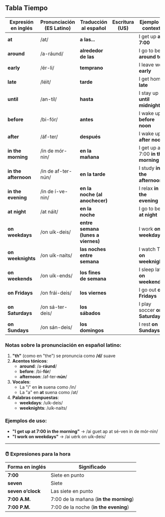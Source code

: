 
## Tabla Tiempo

| Expresión en inglés  | Pronunciación (ES Latino) | Traducción al español              | Escritura (US) | Ejemplo en contexto                 |
| -------------------- | ------------------------- | ---------------------------------- | -------------- | ----------------------------------- |
| **at**               | /at/                      | **a las...**                       |                | I get up **at 7:00**                |
| **around**           | /a-ráund/                 | **alrededor de las**               |                | I go to bed **around ten**          |
| **early**            | /ér-li/                   | **temprano**                       |                | I leave work **early**              |
| **late**             | /léit/                    | **tarde**                          |                | I get home **late**                 |
| **until**            | /an-tíl/                  | **hasta**                          |                | I stay up **until midnight**        |
| **before**           | /bi-fór/                  | **antes**                          |                | I wake up **before noon**           |
| **after**            | /áf-ter/                  | **después**                        |                | I wake up **after noon**            |
| **in the morning**   | /in de mór-nin/           | **en la mañana**                   |                | I get up at 7:00 **in the morning** |
| **in the afternoon** | /in de af-ter-nún/        | **en la tarde**                    |                | I study **in the afternoon**        |
| **in the evening**   | /in de í-ve-nin/          | **en la noche (al anochecer)**     |                | I relax **in the evening**          |
| **at night**         | /at náit/                 | **en la noche**                    |                | I go to bed **at night**            |
| **on weekdays**      | /on uík-deis/             | **entre semana (lunes a viernes)** |                | I work **on weekdays**              |
| **on weeknights**    | /on uík-naits/            | **las noches entre semana**        |                | I watch TV **on weeknights**        |
| **on weekends**      | /on uík-ends/             | **los fines de semana**            |                | I sleep late **on weekends**        |
| **on Fridays**       | /on frái-deis/            | **los viernes**                    |                | I go out **on Fridays**             |
| **on Saturdays**     | /on sá-ter-deis/          | **los sábados**                    |                | I play soccer **on Saturdays**      |
| **on Sundays**       | /on sán-deis/             | **los domingos**                   |                | I rest **on Sundays**               |
### **Notas sobre la pronunciación en español latino**:
1. **"th"** (como en "the") se pronuncia como **/d/** suave
2. **Acentos tónicos**:
   - **around**: /a-**ráund**/
   - **before**: /bi-**fór**/
   - **afternoon**: /af-ter-**nún**/
3. **Vocales**:
   - La "i" en **in** suena como /in/
   - La "a" en **at** suena como /at/
4. **Palabras compuestas**:
   - **weekdays**: /uík-deis/
   - **weeknights**: /uík-naits/

### **Ejemplos de uso**:
- **"I get up at 7:00 in the morning"** → /ai guet ap at sé-ven in de mór-nin/
- **"I work on weekdays"** → /ai uérk on uík-deis/
---
### ⏰ **Expresiones para la hora**

| **Forma en inglés** | **Significado**                        |
| ------------------- | -------------------------------------- |
| **7:00**            | Siete en punto                         |
| **seven**           | Siete                                  |
| **seven o’clock**   | Las siete en punto                     |
| **7:00 A.M.**       | 7:00 de la mañana (**in the morning**) |
| **7:00 P.M.**       | 7:00 de la noche (**in the evening**)  |
